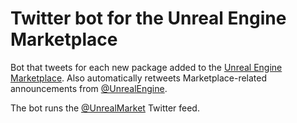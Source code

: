 # Twitter bot for the Unreal Engine Marketplace

Bot that tweets for each new package added to the [Unreal Engine Marketplace](https://www.unrealengine.com/marketplace/). Also automatically retweets Marketplace-related announcements from [@UnrealEngine](https://twitter.com/UnrealEngine).

The bot runs the [@UnrealMarket](https://twitter.com/UnrealMarket) Twitter feed.
